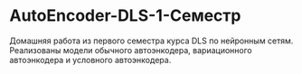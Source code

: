 # AutoEncoder-DLS-1-Семестр
Домашняя работа из первого семестра курса DLS по нейронным сетям. 
Реализованы модели обычного автоэнкодера, вариационного автоэнкодера и условного автоэнкодера.

